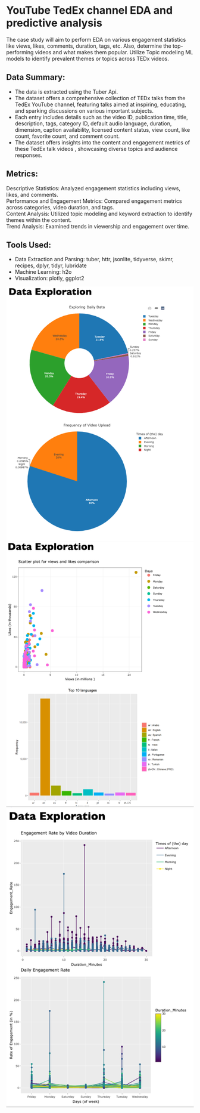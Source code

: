 # YouTube TedEx channel EDA and predictive analysis 
The case study will aim to perform EDA on various engagement statistics like views, likes, comments, duration, tags, etc. Also, determine the top-performing videos and what makes them popular. 
Utilize Topic modeling ML models to identify prevalent themes or topics across TEDx videos.

## Data Summary: 
- The data is extracted using the Tuber Api.
- The dataset offers a comprehensive collection of TEDx talks from the TedEx YouTube channel, featuring talks aimed at inspiring, educating, and sparking discussions on various important subjects.
- Each entry includes details such as the video ID, publication time, title, description, tags, category ID, default audio language, duration, dimension, caption availability, licensed content status, view count, like count, favorite count, and comment count.
- The dataset offers insights into the content and engagement metrics of these TedEx talk videos , showcasing diverse topics and audience responses.
  
## Metrics:
Descriptive Statistics: Analyzed engagement statistics including views, likes, and comments.  
Performance and Engagement Metrics: Compared engagement metrics across categories, video duration, and tags.  
Content Analysis: Utilized topic modeling and keyword extraction to identify themes within the content.  
Trend Analysis: Examined trends in viewership and engagement over time.  

## Tools Used:
- Data Extraction and Parsing: tuber, httr, jsonlite, tidyverse, skimr, recipes, dplyr, tidyr, lubridate  
- Machine Learning: h2o  
- Visualization: plotly, ggplot2  

![Alt text](https://github.com/shrbh025/YouTube_Analytics_R/blob/main/images/DE_screenshot1.png)
![Alt text](https://github.com/shrbh025/YouTube_Analytics_R/blob/main/images/DE_2.png)
![Alt text](https://github.com/shrbh025/YouTube_Analytics_R/blob/main/images/DE_3.png)
